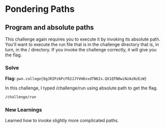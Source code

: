 # Pondering Paths

## Program and absolute paths
This challenge again requires you to execute it by invoking its absolute path. You'll want to execute the run file that is in the challenge directory that is, in turn, in the / directory. If you invoke the challenge correctly, it will give you the flag.

### Solve
**Flag:** `pwn.college{0gJRIPz6PcFR2JJYVH8svdTN6Ix.QX1QTN0wiNzAzNzEzW}`

In this challenge, I typed /challenge/run using absolute path to get the flag. 

```bash
/challenge/run
```

### New Learnings
Learned how to invoke slightly more complicated paths.
